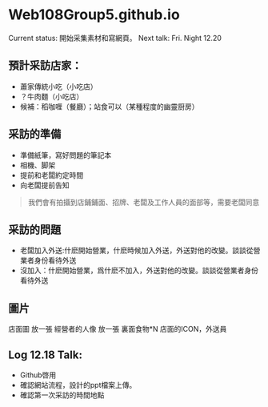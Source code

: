 # Web108Group5.github.io
Current status: 開始采集素材和寫網頁。
Next talk: Fri. Night 12.20

## 預計采訪店家：

- 蕭家傳統小吃（小吃店）
- ？牛肉麵（小吃店）
- 候補：稻咖喱（餐廳）；站食可以（某種程度的幽靈厨房）
## 采訪的準備
- 準備紙筆，寫好問題的筆記本
- 相機、脚架
- 提前和老闆約定時間
- 向老闆提前告知
> 我們會有拍攝到店鋪鋪面、招牌、老闆及工作人員的面部等，需要老闆同意

## 采訪的問題
- 老闆加入外送:什麽開始營業，什麽時候加入外送，外送對他的改變。談談從營業者身份看待外送
- 沒加入：什麽開始營業，爲什麽不加入，外送對他的改變。談談從營業者身份看待外送

## 圖片
店面圖 放一張
經營者的人像 放一張
裏面食物*N
店面的ICON，外送員


## Log 12.18 Talk:
- Github啓用
- 確認網站流程，設計的ppt檔案上傳。
- 確認第一次采訪的時間地點

